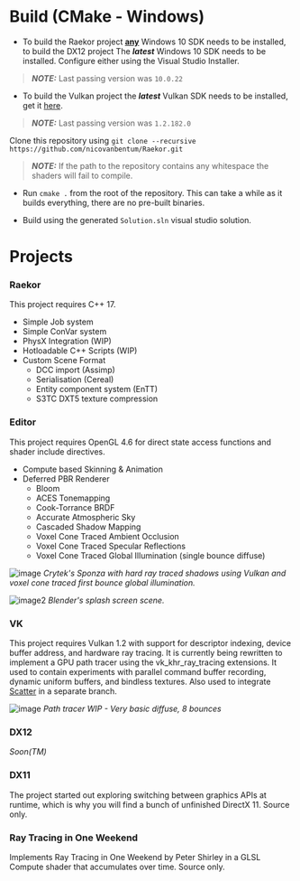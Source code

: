 # Build (CMake - Windows)
* To build the Raekor project <ins>**any**</ins> Windows 10 SDK needs to be installed, to build the DX12 project The _**latest**_ Windows 10 SDK needs to be installed. Configure either using the Visual Studio Installer.
 >**_NOTE:_** Last passing version was ```10.0.22```

* To build the Vulkan project the _**latest**_ Vulkan SDK needs to be installed, get it [here](https://vulkan.lunarg.com/sdk/home#sdk/downloadConfirm/latest/windows/vulkan-sdk.exe).
 >**_NOTE:_** Last passing version was ```1.2.182.0```

Clone this repository using
 ```git clone --recursive https://github.com/nicovanbentum/Raekor.git```
 >**_NOTE:_** If the path to the repository contains any whitespace the shaders will fail to compile.
 
* Run ``` cmake . ``` from the root of the repository. This can take a while as it builds everything, there are no pre-built binaries.

* Build using the generated ```Solution.sln``` visual studio solution.

# Projects

### Raekor
This project requires C++ 17.

* Simple Job system
* Simple ConVar system
* PhysX Integration (WIP)
* Hotloadable C++ Scripts (WIP)
* Custom Scene Format
    - DCC import (Assimp)
    - Serialisation (Cereal)
    - Entity component system (EnTT)
    - S3TC DXT5 texture compression


### Editor
This project requires OpenGL 4.6 for direct state access functions and shader include directives. 

* Compute based Skinning & Animation
* Deferred PBR Renderer
    - Bloom
    - ACES Tonemapping
    - Cook-Torrance BRDF
    - Accurate Atmospheric Sky
    - Cascaded Shadow Mapping
    - Voxel Cone Traced Ambient Occlusion
    - Voxel Cone Traced Specular Reflections
    - Voxel Cone Traced Global Illumination (single bounce diffuse)

![image](https://i.imgur.com/2PCUuBm.png)
*Crytek's Sponza with hard ray traced shadows using Vulkan and voxel cone traced first bounce global illumination.*

![image2](https://i.imgur.com/htxWnRu.png)
*Blender's splash screen scene.*

### VK
This project requires Vulkan 1.2 with support for descriptor indexing, device buffer address, and hardware ray tracing. It is currently being rewritten to implement a GPU path tracer using the vk_khr_ray_tracing extensions. It used to contain experiments with parallel command buffer recording, dynamic uniform buffers, and bindless textures. Also used to integrate [Scatter](https://github.com/nicovanbentum/Scatter) in a separate branch.

![image](https://i.imgur.com/LgjcfKD.png)
*Path tracer WIP - Very basic diffuse, 8 bounces*

### DX12
*Soon(TM)*

### DX11
The project started out exploring switching between graphics APIs at runtime, which is why you will find a bunch of unfinished DirectX 11. Source only.

### Ray Tracing in One Weekend
Implements Ray Tracing in One Weekend by Peter Shirley in a GLSL Compute shader that accumulates over time. Source only.
